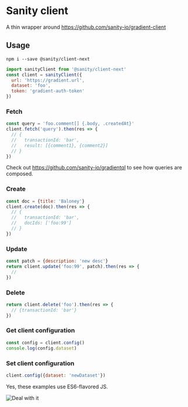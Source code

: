 # Sanity client

A thin wrapper around https://github.com/sanity-io/gradient-client


## Usage

`npm i --save @sanity/client-next`

```js
import sanityClient from '@sanity/client-next'
const client = sanityClient({
  url: 'https://gradient.url',
  dataset: 'foo',
  token: 'gradient-auth-token'
})
```

### Fetch
```js
const query = 'foo.comment[] {.body, .createdAt}'
client.fetch('query').then(res => {
  // {
  //   transactionId: 'bar',
  //   result: [{comment1}, {comment2}]
  // }
})
```
Check out https://github.com/sanity-io/gradientql to see how queries are composed.


### Create
```js
const doc = {title: 'Baloney'}
client.create(doc).then(res => {
  // {
  //   transactionId: 'bar',
  //   docIds: ['foo:99']
  // }
})
```

### Update
```js
const patch = {description: 'new desc'}
return client.update('foo:99', patch).then(res => {
  //
})
```

### Delete
```js
return client.delete('foo').then(res => {
  // {transactionId: 'bar'}
})
```

### Get client configuration
```js
const config = client.config()
console.log(config.dataset)
```

### Set client configuration
```js
client.config({dataset: 'newDataset'})
```

Yes, these examples use ES6-flavored JS.

![Deal with it](http://i.imgur.com/ZGxjoYC.gif)
